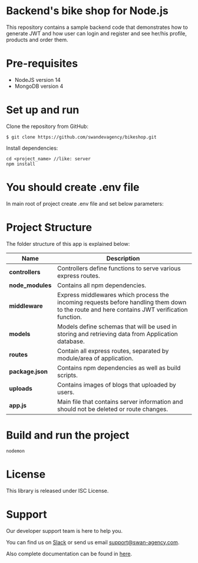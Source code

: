 # Backend's bike shop for Node.js
This repository contains a sample backend code that demonstrates how to generate JWT and how user can login and register and see her/his profile, products and order them.

# Pre-requisites
- NodeJS version 14
- MongoDB version 4

# Set up and run
Clone the repository from GitHub:
```
$ git clone https://github.com/swandevagency/bikeshop.git
```
Install dependencies:
```
cd <project_name> //like: server
npm install
```
# You should create .env file
In main root of project create .env  file and set below parameters:
               
# Project Structure
The folder structure of this app is explained below:
  
  | Name | Description |
| ------------------------ | --------------------------------------------------------------------------------------------- |
| **controllers**                 | Controllers define functions to serve various express routes. |
| **node_modules**         | Contains all npm dependencies.  |
| **middleware**                  | Express middlewares which process the incoming requests before handling them down to the route and here contains JWT verification function.   |
| **models**        | Models define schemas that will be used in storing and retrieving data from Application database. |
| **routes**        | Contain all express routes, separated by module/area of application. |
| **package.json**        | Contains npm dependencies as well as build scripts. |
| **uploads**        | Contains images of blogs that uploaded by users. |
| **app.js**        | Main file that contains server information and should not be deleted or route changes. |

# Build and run the project
```
nodemon
```

# License
This library is released under ISC License.

# Support
Our developer support team is here to help you.
  
You can find us on [Slack](https://swan-agency.slack.com/archives/C025S62527N) or send us email support@swan-agency.com.
	
Also complete documentation can be found in [here](https://swandevagency.atlassian.net/wiki/spaces/TFBPP/pages).
